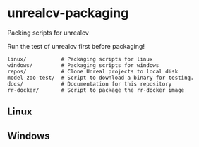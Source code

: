 # unrealcv-packaging
Packing scripts for unrealcv

Run the test of unrealcv first before packaging!


```
linux/           # Packaging scripts for linux
windows/         # Packaging scripts for windows
repos/           # Clone Unreal projects to local disk
model-zoo-test/  # Script to download a binary for testing.
docs/            # Documentation for this repository
rr-docker/       # Script to package the rr-docker image
```

## Linux


## Windows
